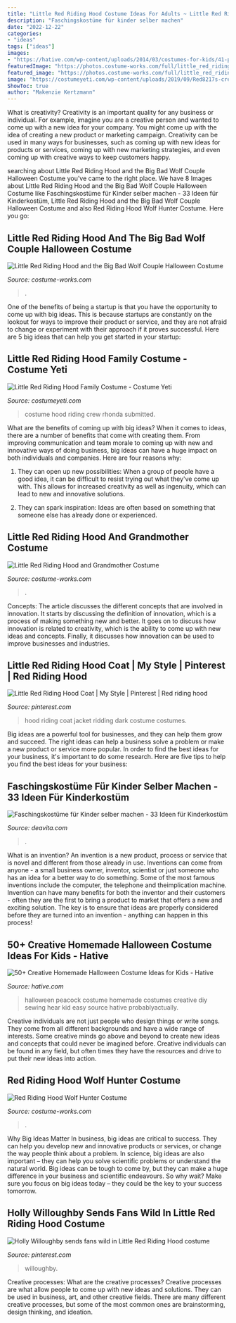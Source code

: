 ```yaml
---
title: "Little Red Riding Hood Costume Ideas For Adults ~ Little Red Riding Hood And The Big Bad Wolf Couple Halloween Costume"
description: "Faschingskostüme für kinder selber machen"
date: "2022-12-22"
categories:
- "ideas"
tags: ["ideas"]
images:
- "https://hative.com/wp-content/uploads/2014/03/costumes-for-kids/41-peacock-kid-costume-idea.jpg"
featuredImage: "https://photos.costume-works.com/full/little_red_riding_hood_and_the_big_bad_wolf27.jpg"
featured_image: "https://photos.costume-works.com/full/little_red_riding_hood_and_the_big_bad_wolf27.jpg"
image: "https://costumeyeti.com/wp-content/uploads/2019/09/Red8217s-crew-Costume-1.jpeg"
ShowToc: true
author: "Makenzie Kertzmann"
---
```



What is creativity?
Creativity is an important quality for any business or individual. For example, imagine you are a creative person and wanted to come up with a new idea for your company. You might come up with the idea of creating a new product or marketing campaign. Creativity can be used in many ways for businesses, such as coming up with new ideas for products or services, coming up with new marketing strategies, and even coming up with creative ways to keep customers happy.

	

		
searching about Little Red Riding Hood and the Big Bad Wolf Couple Halloween Costume you've came to the right place. We have 8 Images about Little Red Riding Hood and the Big Bad Wolf Couple Halloween Costume like Faschingskostüme für Kinder selber machen - 33 Ideen für Kinderkostüm, Little Red Riding Hood and the Big Bad Wolf Couple Halloween Costume and also Red Riding Hood Wolf Hunter Costume. Here you go:
		
    
## Little Red Riding Hood And The Big Bad Wolf Couple Halloween Costume

<img loading=lazy src="https://photos.costume-works.com/full/little_red_riding_hood_and_the_big_bad_wolf27.jpg" onerror="this.onerror=null;this.src='https://tse4.mm.bing.net/th?id=OIP.dI5QRuvRa5XmDNmRYY59gQHaJ3&amp;pid=15.1';" alt="Little Red Riding Hood and the Big Bad Wolf Couple Halloween Costume">

_Source: costume-works.com_

>. 

	

One of the benefits of being a startup is that you have the opportunity to come up with big ideas. This is because startups are constantly on the lookout for ways to improve their product or service, and they are not afraid to change or experiment with their approach if it proves successful. Here are 5 big ideas that can help you get started in your startup: 

    
## Little Red Riding Hood Family Costume - Costume Yeti

<img loading=lazy src="https://costumeyeti.com/wp-content/uploads/2019/09/Red8217s-crew-Costume-1.jpeg" onerror="this.onerror=null;this.src='https://tse2.mm.bing.net/th?id=OIP.AWYmxxVzdODnOdBpfu5IYAHaNh&amp;pid=15.1';" alt="Little Red Riding Hood Family Costume - Costume Yeti">

_Source: costumeyeti.com_

>costume hood riding crew rhonda submitted. 

	

What are the benefits of coming up with big ideas?
When it comes to ideas, there are a number of benefits that come with creating them. From improving communication and team morale to coming up with new and innovative ways of doing business, big ideas can have a huge impact on both individuals and companies. Here are four reasons why: 
1. They can open up new possibilities: When a group of people have a good idea, it can be difficult to resist trying out what they've come up with. This allows for increased creativity as well as ingenuity, which can lead to new and innovative solutions. 

2. They can spark inspiration: Ideas are often based on something that someone else has already done or experienced.

    
## Little Red Riding Hood And Grandmother Costume

<img loading=lazy src="https://photos.costume-works.com/full/little_red_riding_hood_and_grandmother.jpg" onerror="this.onerror=null;this.src='https://tse2.mm.bing.net/th?id=OIP.lgcb6eigAR7KNy0i6MyBJAHaLw&amp;pid=15.1';" alt="Little Red Riding Hood and Grandmother Costume">

_Source: costume-works.com_

>. 

	

Concepts:
The article discusses the different concepts that are involved in innovation. It starts by discussing the definition of innovation, which is a process of making something new and better. It goes on to discuss how innovation is related to creativity, which is the ability to come up with new ideas and concepts. Finally, it discusses how innovation can be used to improve businesses and industries.

    
## Little Red Riding Hood Coat | My Style | Pinterest | Red Riding Hood

<img loading=lazy src="https://s-media-cache-ak0.pinimg.com/736x/52/76/e8/5276e8ec418148fa4662b0b1550a0d6e.jpg" onerror="this.onerror=null;this.src='https://tse1.mm.bing.net/th?id=OIP.lzzi-Xx5ylkKG8W0nCOg7QHaNU&amp;pid=15.1';" alt="Little Red Riding Hood Coat | My Style | Pinterest | Red riding hood">

_Source: pinterest.com_

>hood riding coat jacket ridding dark costume costumes. 

	

Big ideas are a powerful tool for businesses, and they can help them grow and succeed. The right ideas can help a business solve a problem or make a new product or service more popular. In order to find the best ideas for your business, it's important to do some research. Here are five tips to help you find the best ideas for your business:

    
## Faschingskostüme Für Kinder Selber Machen - 33 Ideen Für Kinderkostüm

<img loading=lazy src="https://deavita.com/wp-content/uploads/2014/12/Faschingskostüme-für-Kinder-Rotkäppchen-Mantel-Flechtkorb.jpeg" onerror="this.onerror=null;this.src='https://tse1.mm.bing.net/th?id=OIP.stovpKhOShiWMYOyaThE4QHaKe&amp;pid=15.1';" alt="Faschingskostüme für Kinder selber machen - 33 Ideen für Kinderkostüm">

_Source: deavita.com_

>. 

	

What is an invention?
An invention is a new product, process or service that is novel and different from those already in use. Inventions can come from anyone - a small business owner, inventor, scientist or just someone who has an idea for a better way to do something. Some of the most famous inventions include the computer, the telephone and theimplication machine. 
Invention can have many benefits for both the inventor and their customers - often they are the first to bring a product to market that offers a new and exciting solution. The key is to ensure that ideas are properly considered before they are turned into an invention - anything can happen in this process!

    
## 50+ Creative Homemade Halloween Costume Ideas For Kids - Hative

<img loading=lazy src="https://hative.com/wp-content/uploads/2014/03/costumes-for-kids/41-peacock-kid-costume-idea.jpg" onerror="this.onerror=null;this.src='https://tse2.mm.bing.net/th?id=OIP.2IHJ8w40XJ8z_8_69My0ggHaLH&amp;pid=15.1';" alt="50+ Creative Homemade Halloween Costume Ideas for Kids - Hative">

_Source: hative.com_

>halloween peacock costume homemade costumes creative diy sewing hear kid easy source hative probablyactually. 

	

Creative individuals are not just people who design things or write songs. They come from all different backgrounds and have a wide range of interests. Some creative minds go above and beyond to create new ideas and concepts that could never be imagined before. Creative individuals can be found in any field, but often times they have the resources and drive to put their new ideas into action.

    
## Red Riding Hood Wolf Hunter Costume

<img loading=lazy src="https://photos.costume-works.com/full/red_riding_hood_wolf_hunter.jpg" onerror="this.onerror=null;this.src='https://tse1.mm.bing.net/th?id=OIP.Z8Uok39mDiHr7em_CTTxggHaK_&amp;pid=15.1';" alt="Red Riding Hood Wolf Hunter Costume">

_Source: costume-works.com_

>. 

	

Why Big Ideas Matter
In business, big ideas are critical to success. They can help you develop new and innovative products or services, or change the way people think about a problem. In science, big ideas are also important – they can help you solve scientific problems or understand the natural world.
Big ideas can be tough to come by, but they can make a huge difference in your business and scientific endeavours. So why wait? Make sure you focus on big ideas today – they could be the key to your success tomorrow.

    
## Holly Willoughby Sends Fans Wild In Little Red Riding Hood Costume

<img loading=lazy src="https://i.pinimg.com/736x/e5/9a/e9/e59ae9c254f64034d2cba2b62dd1ad84.jpg" onerror="this.onerror=null;this.src='https://tse1.mm.bing.net/th?id=OIP.cYzQ9fbVdjuizWRNUm-UoAHaKj&amp;pid=15.1';" alt="Holly Willoughby sends fans wild in Little Red Riding Hood costume">

_Source: pinterest.com_

>willoughby. 

	

Creative processes: What are the creative processes?
Creative processes are what allow people to come up with new ideas and solutions. They can be used in business, art, and other creative fields. There are many different creative processes, but some of the most common ones are brainstorming, design thinking, and ideation.

